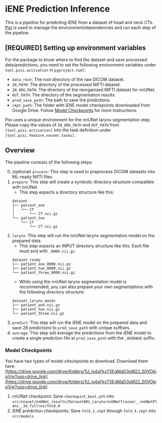 # iENE Prediction Inference
This is a pipeline for predicting iENE from a dataset of head and neck CTs. 
[Pixi](https://pixi.sh/latest) is used to manage the environment/dependencies and run each step of the pipeline.

## [REQUIRED] Setting up environment variables
For the package to know where to find the dataset and save processed data/predictions, you need to set the following environment variables under `tool.pixi.activation` in `pyproject.toml`:

* `data_root`: The root directory of the raw DICOM dataset.
* `IN_PATH`: The directory of the processed NIFTI dataset.
* `IN_ORG_PATH`: The directory of the reorganized NIFTI dataset for nnUNet.
* `OUT_PATH`: The directory of the segmentation results.
* `pred_save_path`: The path to save the predictions.
* `ckpt_path`: The folder with iENE model checkpoints downloaded from Google Drive. Follow [Model Checkpoints](#model-checkpoints) for more instructions.

Pixi uses a unique environment for the nnUNet larynx segmentation step. Please copy the values of `IN_ORG_PATH` and `OUT_PATH` from `[tool.pixi.activation]` into the task definition under `[tool.pixi.feature.nnunet.tasks]`.  

## Overview
The pipeline consists of the following steps:

0. (optional) `process`: This step is used to preprocess DICOM datasets into ML-ready NIfTI files.
1. `prepare`: This step will create a symbolic directory structure compatible with nnUNet.
   * This step expects a directory structure like this:
   ```
   dataset
   ├── patient_one
   │   └── CT
   │       └── CT.nii.gz
   └── patient_two
       └── CT
           └── CT.nii.gz
   ```
2. `larynx`: This step will run the nnUNet larynx segmentation model on the prepared data.
   * This step expects an INPUT directory structure like this. Each file must end with `_0000.nii.gz`.
   ```
   dataset_ready
   ├── patient_one_0000.nii.gz
   ├── patient_two_0000.nii.gz
   └── patient_three_0000.nii.gz
   ```
   * While using the nnUNet larynx segmentation model is recommended, you can also prepare your own segmentations with the following directory structure:
   ```
   dataset_larynx_masks
   ├── patient_one.nii.gz
   ├── patient_two.nii.gz
   └── patient_three.nii.gz
   ```
3. `predict`: This step will run the iENE model on the prepared data and save 28 predictions to `pred_save_path` with unique suffixes.
4. `average`: This step will average the predictions from the iENE model to create a single prediction file at `pred_save_path` with the `_AVERAGE` suffix.

### Model Checkpoints
You have two types of model checkpoints to download. Download them here: [https://drive.google.com/drive/folders/1U_js4aYkxT5EgMaD3sM22_50VOkjxiVw?usp=drive_link](https://drive.google.com/drive/folders/1U_js4aYkxT5EgMaD3sM22_50VOkjxiVw?usp=drive_link)
1. nnUNet checkpoint: Save `checkopint_best.pth` into `src/nnunet/nnUNet_results/Dataset001_Larynx/nnUNetTrainer__nnUNetPlans__3d_fullres/fold_0`
2. iENE prediction checkpoints: Save `fold_1.ckpt` through `fold_4.ckpt` into `src/models`
